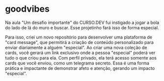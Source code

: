 # goodvibes
Na aula "Um desafio importante" do CURSO.DEV fui instigado a jogar a bola do lado de lá do muro e buscar. Esse projetinho fará isso de forma especial.

Para isso, criei um novo repositório para desenvolver uma plataforma de "card message", que permitirá a criação de conteúdo personalizado para enviar diariamente a alguém "especial". Ao criar uma nova coleção de cards, você gerará um link exclusivo onde a pessoa "especial" poderá ver tudo o que criou para ela. Com perfil privado, ela terá acesso somente aos cards que você enviou, como um telegrama secreto. Essa é uma forma prática e impactante de demonstrar afeto e atenção, gerando um impacto "especial".
